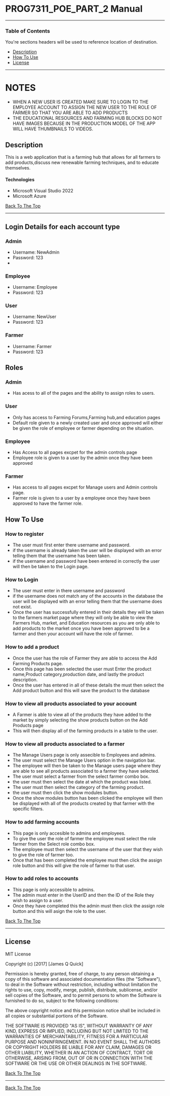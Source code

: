 # PROG7311_POE_PART_2 Manual



---

### Table of Contents
You're sections headers will be used to reference location of destination.

- [Description](#description)
- [How To Use](#how-to-use)
- [License](#license)
---
# NOTES
- WHEN A NEW USER IS CREATED MAKE SURE TO LOGIN TO THE EMPLOYEE ACCOUNT TO ASSIGN THE NEW USER TO THE ROLE OF FARMER SO THAT YOU ARE ABLE TO ADD PRODUCTS
- THE EDUCATIONAL RESOURCES AND FARMING HUB BLOCKS DO NOT HAVE IMAGES BECAUSE IN THE PRODUCTION MODEL OF THE APP WILL HAVE THUMBNAILS TO VIDEOS.
## Description

This is a web application that is a farming hub that allows for all farmers to add products,discuss new renewable farming techniques, and to educate themselves.

#### Technologies

- Microsoft Visual Studio 2022
- Microsoft Azure

[Back To The Top](#read-me-template)

---

## Login Details for each account type

### Admin 
- Username: NewAdmin
- Password: 123
- 
### Employee
- Username: Employee
- Password: 123

### User
- Username: NewUser
- Password: 123

### Farmer
- Username: Farmer
- Password: 123
  
## Roles 

### Admin
- Has acess to all of the pages and the ability to assign roles to users.

### User
- Only has access to Farming Forums,Farming hub,and education pages
- Default role given to a newly created user and once approved will either be given the role of employee or farmer depending on the situation.
  
### Employee
- Has Access to all pages excpet for the admin controls page
- Employee role is given to a user by the admin once they have been approved

### Farmer
- Has access to all pages excpet for Manage users and Admin controls page.
- Farmer role is given to a user by a employee once they have been approved to have the farmer role.
  
## How To Use

### How to register
- The user must first enter there username and password.
- if the username is already taken the user will be displayed with an error telling them that the username has been taken.
- if the username and password have been entered in correctly the user will then be taken to the Login page.

### How to Login
- The user must enter in there username and password
- if the username does not match any of the accounts in the database the user will be displayed with an error telling them that the username does not exist.
- Once the user has successfully entered in their details they will be taken to the farmers market page where they will only be able to view the Farmers Hub, market, and Education resources as  you are only able to add products to the market once you have been approved to be a farmer and then your account will have the role of farmer.

### How to add a product
- Once the user has the role of Farmer they are able to access the Add Farming Products page.
- Once this page has been selected the user must Enter the product name,Product category,production date, and lastly the product description.
- Once the user has entered in all of these details the must then select the Add product button and this will save the product to the database
  
### How to view all products associated to your account
- A Farmer is able to view all of the products they have added to the market by simply selecting the show products button on the Add Products page
- This will then display all of the farming products in a table to the user.

### How to view all products associated to a farmer
- The Manage Users page is only assecible to Employees and admins.
- The user must select the Manage Users option in the navigation bar.
- The employee will then be taken to the Manage users page where they are able to see all products associated to a farmer they have selected.
- The user must select a farmer from the select farmer combo box.
- the user must then select the date at which the product was listed.
- The user must then select the category of the farming product.
- the user must then click the show modules button.
- Once the show modules button has been clicked the employee will then be displayed with all of the products created by that farmer with the specific filters.

### How to add farming accounts
- This page is only accesible to admins and employees.
- To give the user the role of farmer the employee must select the role farmer from the Select role combo box.
- The employee must then select the username of the user that they wish to give the role of farmer too.
- Once that has been completed the employee must then click the assign role button and this will give the role of farmer to that user.

### How to add roles to accounts
- This page is only accessible to admins.
- The admin must enter in the UserID and then the ID of the Role they wish to assign to a user.
- Once they have completed this the admin must then click the assign role button and this will asign the role to the user.
  
[Back To The Top](#read-me-template)

---

## License

MIT License

Copyright (c) [2017] [James Q Quick]

Permission is hereby granted, free of charge, to any person obtaining a copy
of this software and associated documentation files (the "Software"), to deal
in the Software without restriction, including without limitation the rights
to use, copy, modify, merge, publish, distribute, sublicense, and/or sell
copies of the Software, and to permit persons to whom the Software is
furnished to do so, subject to the following conditions:

The above copyright notice and this permission notice shall be included in all
copies or substantial portions of the Software.

THE SOFTWARE IS PROVIDED "AS IS", WITHOUT WARRANTY OF ANY KIND, EXPRESS OR
IMPLIED, INCLUDING BUT NOT LIMITED TO THE WARRANTIES OF MERCHANTABILITY,
FITNESS FOR A PARTICULAR PURPOSE AND NONINFRINGEMENT. IN NO EVENT SHALL THE
AUTHORS OR COPYRIGHT HOLDERS BE LIABLE FOR ANY CLAIM, DAMAGES OR OTHER
LIABILITY, WHETHER IN AN ACTION OF CONTRACT, TORT OR OTHERWISE, ARISING FROM,
OUT OF OR IN CONNECTION WITH THE SOFTWARE OR THE USE OR OTHER DEALINGS IN THE
SOFTWARE.

[Back To The Top](#read-me-template)

---



[Back To The Top](#read-me-template)
